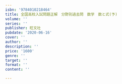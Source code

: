 ```yaml
---
isbn: '9784010218464'
title: 全国高校入試問題正解　分野別過去問　数学　数と式(予)
volume: ''
series: ''
publisher: 旺文社
pubdate: '2020-06-16'
cover: ''
author: ''
description: ''
price: '1600'
genre: ''
target: ''
format: ''
content: ''

---
```

